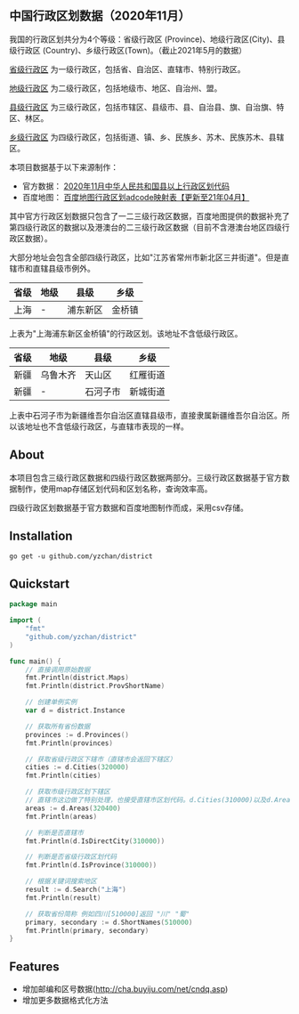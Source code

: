 中国行政区划数据（2020年11月）
-----

我国的行政区划共分为4个等级：省级行政区 (Province)、地级行政区(City)、县级行政区 (Country)、乡级行政区(Town)。（截止2021年5月的数据）

[省级行政区](https://baike.baidu.com/item/省级行政区/4805340) 为一级行政区，包括省、自治区、直辖市、特别行政区。 

[地级行政区](https://baike.baidu.com/item/地级行政区/5628580) 为二级行政区，包括地级市、地区、自治州、盟。

[县级行政区](https://baike.baidu.com/item/县级行政区/1660163) 为三级行政区，包括市辖区、县级市、县、自治县、旗、自治旗、特区、林区。

[乡级行政区](https://baike.baidu.com/item/乡级行政区/8466613) 为四级行政区，包括街道、镇、乡、民族乡、苏木、民族苏木、县辖区。

本项目数据基于以下来源制作：

- 官方数据： [2020年11月中华人民共和国县以上行政区划代码](http://www.mca.gov.cn/article/sj/xzqh/2020/)
- 百度地图： [百度地图行政区划adcode映射表【更新至21年04月】](https://lbsyun.baidu.com/index.php?title=open/dev-res)

其中官方行政区划数据只包含了一二三级行政区数据，百度地图提供的数据补充了第四级行政区的数据以及港澳台的二三级行政区数据（目前不含港澳台地区四级行政区数据）。

大部分地址会包含全部四级行政区，比如"江苏省常州市新北区三井街道"。但是直辖市和直辖县级市例外。

|  省级   | 地级     | 县级   |乡级  |
|  ----  | ----     | ----  | ----  |
| 上海    | -       | 浦东新区  | 金桥镇 |

上表为"上海浦东新区金桥镇"的行政区划。该地址不含低级行政区。

|  省级   | 地级     | 县级   |乡级  |
|  ----  | ----     | ----  | ----  |
| 新疆    | 乌鲁木齐  | 天山区    | 红雁街道 |
| 新疆    | -       | 石河子市   | 新城街道 |

上表中石河子市为新疆维吾尔自治区直辖县级市，直接隶属新疆维吾尔自治区。所以该地址也不含低级行政区，与直辖市表现的一样。

## About

本项目包含三级行政区数据和四级行政区数据两部分。三级行政区数据基于官方数据制作，使用map存储区划代码和区划名称，查询效率高。

四级行政区划数据基于官方数据和百度地图制作而成，采用csv存储。

## Installation

```shell
go get -u github.com/yzchan/district
```

## Quickstart

```go
package main

import (
	"fmt"
	"github.com/yzchan/district"
)

func main() {
	// 直接调用原始数据
	fmt.Println(district.Maps)
	fmt.Println(district.ProvShortName)

	// 创建单例实例
	var d = district.Instance

	// 获取所有省份数据
	provinces := d.Provinces()
	fmt.Println(provinces)

	// 获取省级行政区下辖市（直辖市会返回下辖区）
	cities := d.Cities(320000)
	fmt.Println(cities)

	// 获取市级行政区划下辖区
	// 直辖市这边做了特别处理，也接受直辖市区划代码。d.Cities(310000)以及d.Areas(310000)返回数据跟完全相同
	areas := d.Areas(320400)
	fmt.Println(areas)

	// 判断是否直辖市
	fmt.Println(d.IsDirectCity(310000))

	// 判断是否省级行政区划代码
	fmt.Println(d.IsProvince(310000))

	// 根据关键词搜索地区
	result := d.Search("上海")
	fmt.Println(result)

	// 获取省份简称 例如四川[510000]返回 "川" "蜀"
	primary, secondary := d.ShortNames(510000)
	fmt.Println(primary, secondary)
}
```

## Features

- 增加邮编和区号数据(http://cha.buyiju.com/net/cndq.asp)
- 增加更多数据格式化方法